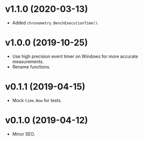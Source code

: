 # v1.1.0 (2020-03-13)
* Added `chronometry.BenchExecutionTime()`.

# v1.0.0 (2019-10-25)
* Use high precision event timer on Windows for more accurate measurements.
* Rename functions.

# v0.1.1 (2019-04-15)
* Mock `time.Now` for tests.

# v0.1.0 (2019-04-12)
* Minor SEO.
